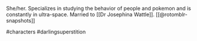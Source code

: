She/her. Specializes in studying the behavior of people and pokemon and is constantly in ultra-space. Married to [[Dr Josephina Wattle]]. [[@rotomblr-snapshots]]

#characters #darlingsuperstition 